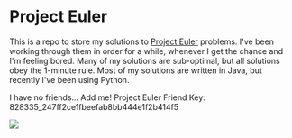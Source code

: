 # Project Euler
This is a repo to store my solutions to [Project Euler](https://projecteuler.net/about) problems. I've been working
through them in order for a while, whenever I get the chance and I'm feeling
bored. Many of my solutions are sub-optimal, but all solutions obey the 1-minute rule.
Most of my solutions are written in Java, but recently I've been using Python.

I have no friends... Add me! Project Euler Friend Key: 828335_247ff2ce1fbeefab8bb444e1f2b414f5

![](https://projecteuler.net/profile/Dextt.png)
